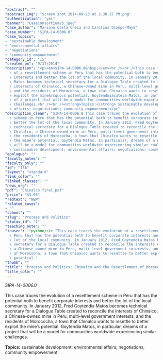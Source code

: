 ```yaml
---
"abstract": ""
"abstract_img": "Screen shot 2014-09-23 at 3.30.37 PM.png"
"authentication": "yes"
"banner": "CaseConsortiumv3.jpeg"
"case_author": "Mariana Costa Checa and Carolina Ocampo-Maya"
"case_number": "SIPA-14-0006.0"
"case_topics":
- "sustainable development"
- "environmental affairs"
- "negotiations"
- "community empowerment"
"category_id": "15"
"created_on": "9/17/2014"
"description": "<p><em>SIPA-14-0006.0&nbsp;</em><br /><br />This case traces the evolution\
  \ of a resettlement scheme in Peru that has the potential both to benefit corporate\
  \ interests and better the lot of the local community. In January 2012, Fred Goytend&iacute;a\
  \ Matos becomes technical secretary for a Dialogue Table created to reconcile the\
  \ interests of Chinalco, a Chinese-owned mine in Peru, multi-level government interests,\
  \ and the residents of Morococha, a town that Chinalco wants to resettle to better\
  \ exploit the mine&rsquo;s potential. Goytend&iacute;a Matos, in particular, dreams\
  \ of a project that will be a model for communities worldwide experiencing similar\
  \ challenges.<br /><br /><strong>Topics:</strong> sustainable development; environmental\
  \ affairs; negotiations; community empowerment</p>"
"description_clean": "SIPA-14-0006.0 This case traces the evolution of a resettlement\
  \ scheme in Peru that has the potential both to benefit corporate interests and\
  \ better the lot of the local community. In January 2012, Fred Goytendía Matos becomes\
  \ technical secretary for a Dialogue Table created to reconcile the interests of\
  \ Chinalco, a Chinese-owned mine in Peru, multi-level government interests, and\
  \ the residents of Morococha, a town that Chinalco wants to resettle to better exploit\
  \ the mine’s potential. Goytendía Matos, in particular, dreams of a project that\
  \ will be a model for communities worldwide experiencing similar challenges.Topics:\
  \ sustainable development; environmental affairs; negotiations; community empowerment"
"epologue": ""
"faculty_notes": ""
"faculty_only": ""
"id": "136"
"layout": "standard"
"link_color": ""
"linked_classes": ""
"news_org": ""
"pdf": "Chinalco final.pdf"
"price": "$3.95"
"redtext": "NEW"
"related_cases":
- ""
"school": ""
"slug": "Process and Politics"
"status_id": "1"
"teaching_note": ""
"teaser": !!python/str "This case traces the evolution of a resettlement scheme in\
  \ Peru that has the potential both to benefit corporate interests and better the\
  \ lot of the local community. In January 2012, Fred Goytendía Matos becomes technical\
  \ secretary for a Dialogue Table created to reconcile the interests of Chinalco,\
  \ a Chinese-owned mine in Peru, multi-level government interests, and the residents\
  \ of Morococha, a town that Chinalco wants to resettle to better exploit the mine’s\
  \ potential."
"thumb": ""
"title": "Process and Politics: Chinalco and the Resettlement of Morococha"
"title_color": ""
---
```

<p><em>SIPA-14-0006.0&nbsp;</em><br /><br />This case traces the evolution of a resettlement scheme in Peru that has the potential both to benefit corporate interests and better the lot of the local community. In January 2012, Fred Goytend&iacute;a Matos becomes technical secretary for a Dialogue Table created to reconcile the interests of Chinalco, a Chinese-owned mine in Peru, multi-level government interests, and the residents of Morococha, a town that Chinalco wants to resettle to better exploit the mine&rsquo;s potential. Goytend&iacute;a Matos, in particular, dreams of a project that will be a model for communities worldwide experiencing similar challenges.<br /><br /><strong>Topics:</strong> sustainable development; environmental affairs; negotiations; community empowerment</p>
